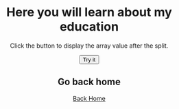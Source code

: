 <HTML>
<CENTER>
  <BR>
<H1> Here you will learn about my education </H1>

  
<body>

  
  
<p>Click the button to display the array value after the split.</p>

<button onclick="myFunction()">Try it</button>

<p id="demo"></p>

<script>
function myFunction() {
  var str = "How are you doing today?";
  var res = str.split(" ");
  document.getElementById("demo").innerHTML = res;
}
  
 var name = window.prompt("Enter your name: ");
alert("Your name is " + name);
  
  
  
</script>

</body>  
  
  
  
<H2>Go back home</H2> 

<a href="https://lorenc-cici.github.io/"> Back Home </a>

  </CENTER>
</HTML>
